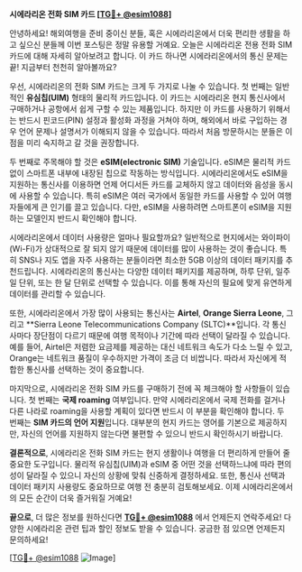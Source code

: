 **시에라리온 전화 SIM 카드 [[TG💪+ @esim1088](https://t.me/s/esim1088)]**

안녕하세요! 해외여행을 준비 중이신 분들, 혹은 시에라리온에서 더욱 편리한 생활을 하고 싶으신 분들께 이번 포스팅은 정말 유용할 거예요. 오늘은 시에라리온 전용 전화 SIM 카드에 대해 자세히 알아보려고 합니다. 이 카드 하나면 시에라리온에서의 통신 문제는 끝! 지금부터 천천히 알아볼까요?

우선, 시에라리온의 전화 SIM 카드는 크게 두 가지로 나눌 수 있습니다. 첫 번째는 일반적인 **유심칩(UIM)** 형태의 물리적 카드입니다. 이 카드는 시에라리온 현지 통신사에서 구매하거나 공항에서 쉽게 구할 수 있는 제품입니다. 하지만 이 카드를 사용하기 위해서는 반드시 핀코드(PIN) 설정과 활성화 과정을 거쳐야 하며, 해외에서 바로 구입하는 경우 언어 문제나 설명서가 이해되지 않을 수 있습니다. 따라서 처음 방문하시는 분들은 이 점을 미리 숙지하고 갈 것을 권장합니다.

두 번째로 주목해야 할 것은 **eSIM(electronic SIM)** 기술입니다. eSIM은 물리적 카드 없이 스마트폰 내부에 내장된 칩으로 작동하는 방식입니다. 시에라리온에서도 eSIM을 지원하는 통신사를 이용하면 언제 어디서든 카드를 교체하지 않고 데이터와 음성을 동시에 사용할 수 있습니다. 특히 eSIM은 여러 국가에서 동일한 카드를 사용할 수 있어 여행자들에게 큰 인기를 끌고 있습니다. 다만, eSIM을 사용하려면 스마트폰이 eSIM을 지원하는 모델인지 반드시 확인해야 합니다.

시에라리온에서 데이터 사용량은 얼마나 필요할까요? 일반적으로 현지에서는 와이파이(Wi-Fi)가 상대적으로 잘 되지 않기 때문에 데이터를 많이 사용하는 것이 좋습니다. 특히 SNS나 지도 앱을 자주 사용하는 분들이라면 최소한 5GB 이상의 데이터 패키지를 추천드립니다. 시에라리온의 통신사는 다양한 데이터 패키지를 제공하며, 하루 단위, 일주일 단위, 또는 한 달 단위로 선택할 수 있습니다. 이를 통해 자신의 필요에 맞게 유연하게 데이터를 관리할 수 있습니다.

또한, 시에라리온에서 가장 많이 사용되는 통신사는 **Airtel**, **Orange Sierra Leone**, 그리고 **Sierra Leone Telecommunications Company (SLTC)**입니다. 각 통신사마다 장단점이 다르기 때문에 여행 목적이나 기간에 따라 선택이 달라질 수 있습니다. 예를 들어, Airtel은 저렴한 요금제를 제공하는 대신 네트워크 속도가 다소 느릴 수 있고, Orange는 네트워크 품질이 우수하지만 가격이 조금 더 비쌉니다. 따라서 자신에게 적합한 통신사를 선택하는 것이 중요합니다.

마지막으로, 시에라리온 전화 SIM 카드를 구매하기 전에 꼭 체크해야 할 사항들이 있습니다. 첫 번째는 **국제 roaming** 여부입니다. 만약 시에라리온에서 국제 전화를 걸거나 다른 나라로 roaming을 사용할 계획이 있다면 반드시 이 부분을 확인해야 합니다. 두 번째는 **SIM 카드의 언어 지원**입니다. 대부분의 현지 카드는 영어를 기본으로 제공하지만, 자신의 언어를 지원하지 않는다면 불편할 수 있으니 반드시 확인하시기 바랍니다.

**결론적으로**, 시에라리온 전화 SIM 카드는 현지 생활이나 여행을 더 편리하게 만들어 줄 중요한 도구입니다. 물리적 유심칩(UIM)과 eSIM 중 어떤 것을 선택하느냐에 따라 편의성이 달라질 수 있으니 자신의 상황에 맞춰 신중하게 결정하세요. 또한, 통신사 선택과 데이터 패키지 사용량도 중요하므로 여행 전 충분히 검토해보세요. 이제 시에라리온에서의 모든 순간이 더욱 즐거워질 거예요!

**끝으로**, 더 많은 정보를 원하신다면 **[TG💪+ @esim1088](https://t.me/s/esim1088)** 에서 언제든지 연락주세요! 다양한 시에라리온 관련 팁과 할인 정보도 받을 수 있습니다. 궁금한 점 있으면 언제든지 문의하세요!

[[TG💪+ @esim1088](https://t.me/s/esim1088) ![Image](https://i.postimg.cc/Y0z9fWf4/image.png)]